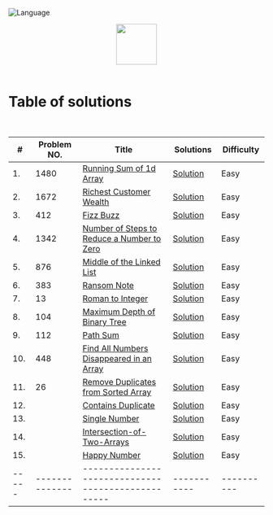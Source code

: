 ![Language](https://img.shields.io/badge/language-Java%20-blue.svg)

<p align="center">
    <img height=80 src="https://assets.leetcode.com/static_assets/public/webpack_bundles/images/logo-dark.e99485d9b.svg">
  <br>
  <br>
</p>

# Table of solutions
<br>

|# | Problem NO.  |      Title     |   Solutions   | Difficulty  |                  
|--------------------|---------------------------------------|------------------------------|----------------------------|---------------------------------|
|1.|1480|[Running Sum of 1d Array](https://leetcode.com/problems/running-sum-of-1d-array/)|[Solution](Solutions/1480.java)|Easy|
|2.|1672|[Richest Customer Wealth](https://leetcode.com/problems/richest-customer-wealth/)|[Solution](Solutions/1672.java)|Easy|
|3.|412|[Fizz Buzz](https://leetcode.com/problems/fizz-buzz/)|[Solution](Solutions/412.java)|Easy|
|4.|1342|[Number of Steps to Reduce a Number to Zero](https://leetcode.com/problems/number-of-steps-to-reduce-a-number-to-zero/)|[Solution](Solutions/1342.java)|Easy|
|5.|876|[Middle of the Linked List](https://leetcode.com/problems/middle-of-the-linked-list/)|[Solution](Solutions/876.java)|Easy|
|6.|383|[Ransom Note](https://leetcode.com/problems/ransom-note/)|[Solution](Solutions/383.java)|Easy|
|7.|13|[Roman to Integer](https://leetcode.com/problems/roman-to-integer/)|[Solution](Solutions/13.java)|Easy|
|8.|104|[Maximum Depth of Binary Tree](https://leetcode.com/problems/maximum-depth-of-binary-tree/)|[Solution](Solutions/104.java)|Easy|
|9.|112|[Path Sum](https://leetcode.com/problems/path-sum/)|[Solution](Solutions/112.java)|Easy|
|10.|448|[Find All Numbers Disappeared in an Array](https://leetcode.com/problems/find-all-numbers-disappeared-in-an-array/)|[Solution](Solutions/448.java)|Easy|
|11.|26|[Remove Duplicates from Sorted Array](https://leetcode.com/problems/remove-duplicates-from-sorted-array/)|[Solution](Solutions/26.java)|Easy|
|12.||[Contains Duplicate](https://leetcode.com/explore/learn/card/hash-table/183/combination-with-other-algorithms/1112/)|[Solution](Solutions/Contains-Duplicate.java)|Easy|
|13.||[Single Number](https://leetcode.com/explore/learn/card/hash-table/183/combination-with-other-algorithms/1176/)|[Solution](Solutions/Single-Number.java)|Easy|
|14.||[Intersection-of-Two-Arrays](https://leetcode.com/explore/learn/card/hash-table/183/combination-with-other-algorithms/1105/)|[Solution](Solutions/Intersection-of-Two-Arrays.java)|Easy|
|15.||[Happy Number](https://leetcode.com/explore/learn/card/hash-table/183/combination-with-other-algorithms/1131/)|[Solution](Solutions/Happy-Number.java)|Easy|
|-----|--------------|--------------------------------------------------|-----------|----------|

